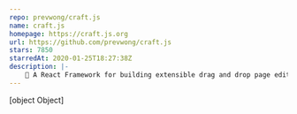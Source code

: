 ```yaml
---
repo: prevwong/craft.js
name: craft.js
homepage: https://craft.js.org
url: https://github.com/prevwong/craft.js
stars: 7850
starredAt: 2020-01-25T18:27:38Z
description: |-
    🚀 A React Framework for building extensible drag and drop page editors
---
```


[object Object]
